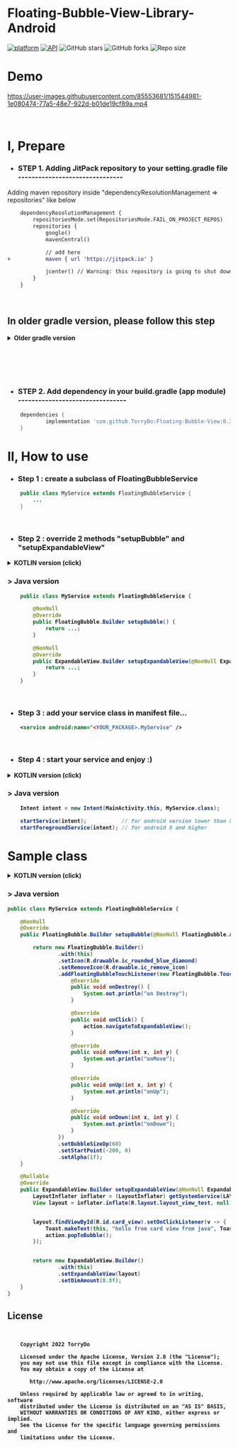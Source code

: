 # Floating-Bubble-View-Library-Android

[![platform](https://img.shields.io/badge/platform-Android-yellow.svg)](https://www.android.com)
[![API](https://img.shields.io/badge/API-21%2B-brightgreen.svg?style=flat)](https://android-arsenal.com/api?level=21)
![GitHub stars](https://img.shields.io/github/stars/TorryDo/Floating-Bubble-View?style=social)
![GitHub forks](https://img.shields.io/github/forks/TorryDo/Floating-Bubble-View?label=Fork&style=social)
![Repo size](https://img.shields.io/github/repo-size/TorryDo/Floating-Bubble-View?style=social)

# Demo

<!-- <img src="art/demo.gif"/> -->

https://user-images.githubusercontent.com/85553681/151544981-1e080474-77a5-48e7-922d-b01de19cf89a.mp4

<br/>

# I, Prepare

- ### <b> STEP 1. Adding JitPack repository to your setting.gradle file -------------------------------</b>

Adding maven repository inside "dependencyResolutionManagement => repositories" like below

```diff
    dependencyResolutionManagement {
        repositoriesMode.set(RepositoriesMode.FAIL_ON_PROJECT_REPOS)
        repositories {
            google()
            mavenCentral()

            // add here
+           maven { url 'https://jitpack.io' }

            jcenter() // Warning: this repository is going to shut down soon
        }
    }
```

<br/>

## <b>In older gradle version, please follow this step</b>

<details><summary><b>Older gradle version</b></summary>

1. Go to your build.gradle (top-level)
2. Add jitpack repo like below

```diff
    // not buildScript
    allprojects {
        repositories {
            ...
+           maven { url 'https://jitpack.io' }
        }
    }

```

</details>

<br/> <br/>

<br/>

- ### <b> STEP 2. Add dependency in your build.gradle (app module) --------------------------------</b>

```gradle
    dependencies {
            implementation 'com.github.TorryDo:Floating-Bubble-View:0.3'
    }

```

# II, How to use

- ### <b> Step 1 : create a subclass of FloatingBubbleService </b>

```java
    public class MyService extends FloatingBubbleService {
        ...
    }
```

</br>

- ### <b> Step 2 : override 2 methods "setupBubble" and "setupExpandableView" </b>

<details><summary><b>KOTLIN version (click)</b></summary>

```kotlin
    class MyService: FloatingBubbleService() {

        override fun setupBubble(action: FloatingBubble.Action): FloatingBubble.Builder {
            return ...
        }

        override fun setupExpandableView(action: ExpandableView.Action): ExpandableView.Builder? {
            return ...
        }
    }
```

</details>

### > <b> Java version <b>

```java
    public class MyService extends FloatingBubbleService {

        @NonNull
        @Override
        public FloatingBubble.Builder setupBubble() {
            return ...;
        }

        @NonNull
        @Override
        public ExpandableView.Builder setupExpandableView(@NonNull ExpandableView.Action action) {
            return ...;
        }
    }
```

</br>

- ### <b> Step 3 : add your service class in manifest file... </b>

```xml
    <service android:name="<YOUR_PACKAGE>.MyService" />
```

</br>

- ### <b> Step 4 : start your service and enjoy :) </b>

<details><summary><b>KOTLIN version (click)</b></summary>

```kotlin
    val intent = Intent(this, Myservice::class.java)  // 'this' is your activity class

    startService(intent)           // for android version lower than 8 (android O)
    startForegroundService(intent) // for android 8 and higher
```

</details>

### > <b> Java version <b>

```java
    Intent intent = new Intent(MainActivity.this, MyService.class);

    startService(intent);           // for android version lower than 8 (android O)
    startForegroundService(intent); // for android 8 and higher


```

# Sample class
<details><summary><b>KOTLIN version (click)</b></summary>

```kotlin
class MyServiceKt : FloatingBubbleService() {
class MyServiceKt : FloatingBubbleService() {

    override fun setupNotificationBuilder(channelId: String): Notification {
        return NotificationCompat.Builder(this, channelId)
            .setOngoing(true)
            .setSmallIcon(R.drawable.ic_rounded_blue_diamond)
            .setContentTitle("bubble is running")
            .setContentText("click to do nothing")
            .setPriority(NotificationCompat.PRIORITY_MIN)
            .setCategory(Notification.CATEGORY_SERVICE)
            .build()
    }

    override fun setupBubble(action: FloatingBubble.Action): FloatingBubble.Builder {
        return FloatingBubble.Builder()
            .with(this)
            .setIcon(R.drawable.ic_rounded_blue_diamond)
            .setRemoveIcon(R.drawable.ic_remove_icon)
            .addFloatingBubbleTouchListener(object : FloatingBubble.TouchEvent {
                override fun onDestroy() {
                    println("on Destroy")
                }

                override fun onClick() {
                    action.navigateToExpandableView();
                }

                override fun onMove(x: Int, y: Int) {
                    println("onMove")
                }

                override fun onUp(x: Int, y: Int) {
                    println("onUp")
                }

                override fun onDown(x: Int, y: Int) {
                    println("onDown")
                }
            })
            .setBubbleSizeDp(60)
            .setStartPoint(-200, 0)
            .setAlpha(1f)
    }

    override fun setupExpandableView(action: ExpandableView.Action): ExpandableView.Builder {
        val inflater = getSystemService(LAYOUT_INFLATER_SERVICE) as LayoutInflater

        val layout = inflater.inflate(R.layout.layout_view_test, null)

        layout.findViewById<View>(R.id.card_view).setOnClickListener { view ->
            Toast.makeText(this, "hello from card view from java", Toast.LENGTH_SHORT).show();
            action.popToBubble()
        }
        return ExpandableView.Builder()
            .with(this)
            .setExpandableView(layout)
            .setDimAmount(0.8f)
    }


}
```

</details>

### > <b> Java version <b>

```java
public class MyService extends FloatingBubbleService {

    @NonNull
    @Override
    public FloatingBubble.Builder setupBubble(@NonNull FloatingBubble.Action action) {

        return new FloatingBubble.Builder()
                .with(this)
                .setIcon(R.drawable.ic_rounded_blue_diamond)
                .setRemoveIcon(R.drawable.ic_remove_icon)
                .addFloatingBubbleTouchListener(new FloatingBubble.TouchEvent() {
                    @Override
                    public void onDestroy() {
                        System.out.println("on Destroy");
                    }

                    @Override
                    public void onClick() {
                        action.navigateToExpandableView();
                    }

                    @Override
                    public void onMove(int x, int y) {
                        System.out.println("onMove");
                    }

                    @Override
                    public void onUp(int x, int y) {
                        System.out.println("onUp");
                    }

                    @Override
                    public void onDown(int x, int y) {
                        System.out.println("onDown");
                    }
                })
                .setBubbleSizeDp(60)
                .setStartPoint(-200, 0)
                .setAlpha(1f);
    }

    @Nullable
    @Override
    public ExpandableView.Builder setupExpandableView(@NonNull ExpandableView.Action action) {
        LayoutInflater inflater = (LayoutInflater) getSystemService(LAYOUT_INFLATER_SERVICE);
        View layout = inflater.inflate(R.layout.layout_view_test, null);


        layout.findViewById(R.id.card_view).setOnClickListener(v -> {
            Toast.makeText(this, "hello from card view from java", Toast.LENGTH_SHORT).show();
            action.popToBubble();
        });


        return new ExpandableView.Builder()
                .with(this)
                .setExpandableView(layout)
                .setDimAmount(0.8f);
    }
}
```

## License

```


    Copyright 2022 TorryDo

    Licensed under the Apache License, Version 2.0 (the "License");
    you may not use this file except in compliance with the License.
    You may obtain a copy of the License at

       http://www.apache.org/licenses/LICENSE-2.0

    Unless required by applicable law or agreed to in writing, software
    distributed under the License is distributed on an "AS IS" BASIS,
    WITHOUT WARRANTIES OR CONDITIONS OF ANY KIND, either express or implied.
    See the License for the specific language governing permissions and
    limitations under the License.

```
